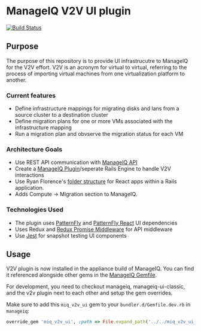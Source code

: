 # ManageIQ V2V UI plugin

[![Build Status](https://travis-ci.org/ManageIQ/miq_v2v_ui_plugin.svg?branch=master)](https://travis-ci.org/ManageIQ/miq_v2v_ui_plugin)

## Purpose

The purpose of this repository is to provide UI infrastrucutre to ManageIQ for the V2V effort. V2V is an acronym for virtual to virtual, referring to the process of importing virtual machines from one virtualization platform to another.

### Current features

* Define infrastructure mappings for migrating disks and lans from a source cluster to a destination cluster
* Define migration plans for one or more VMs associated with the infrastructure mapping
* Run a migration plan and obvserve the migration status for each VM

### Architecture Goals

* Use REST API communication with [ManageIQ API](http://manageiq.org/docs/api)
* Create a [ManageIQ Plugin](https://github.com/ManageIQ/guides/blob/master/developer_setup/plugins.md)/seperate Rails Engine to handle V2V interactions
* Use Ryan Florence's [folder structure](https://gist.github.com/ryanflorence/daafb1e3cb8ad740b346) for React apps within a Rails application.
* Adds Compute -> Migration section to ManageIQ.

### Technologies Used

* The plugin uses [PatternFly](https://github.com/patternfly/patternfly) and [PatternFly React](https://github.com/patternfly/patternfly-react) UI dependencies
* Uses Redux and [Redux Promise Middleware](https://github.com/pburtchaell/redux-promise-middleware) for API middleware
* Use [Jest](https://facebook.github.io/jest/) for snapshot testing UI components

## Usage

V2V plugin is now installed in the appliance build of ManageIQ. You can find it referenced alongside other gems in the [ManageIQ Gemfile](https://github.com/ManageIQ/manageiq/blob/master/Gemfile).

For development, you need to checkout manageiq, manageiq-ui-classic, and the v2v plugin next to each other and setup the gem overrides.

Make sure to add this `miq_v2v_ui` gem to your `bundler.d/Gemfile.dev.rb` in `manageiq`:

```ruby
override_gem 'miq_v2v_ui', :path => File.expand_path('../../miq_v2v_ui_plugin/', __dir__)
```
